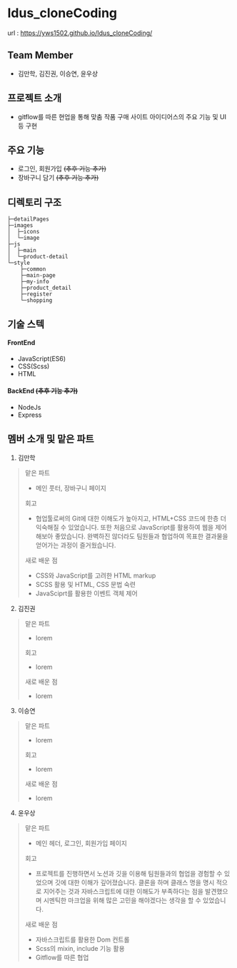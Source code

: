 # Idus_cloneCoding
url : https://yws1502.github.io/Idus_cloneCoding/



## Team Member
- 김만학, 김진권, 이승연, 윤우상



## 프로젝트 소개
- gitflow를 따른 현업을 통해 맞춤 작품 구매 사이트 아이디어스의 주요 기능 및 UI 등 구현



## 주요 기능
- 로그인, 회원가입 ~~(추후 기능 추가)~~
- 장바구니 담기 ~~(추후 기능 추가)~~

## 디렉토리 구조
```
├─detailPages
├─images
│  ├─icons
│  └─image
├─js
│  ├─main
│  └─product-detail
└─style
    ├─common
    ├─main-page
    ├─my-info
    ├─product_detail
    ├─register
    └─shopping
```
## 기술 스텍
#### FrontEnd
- JavaScript(ES6)
- CSS(Scss)
- HTML

#### BackEnd ~~(추후 기능 추가)~~
- NodeJs
- Express



## 멤버 소개 및 맡은 파트

1. 김만학

> 맡은 파트
> - 메인 풋터, 장바구니 페이지
>
> 회고
> - 협업툴로써의 Git에 대한 이해도가 높아지고, HTML+CSS 코드에 한층 더 익숙해질 수 있었습니다. 또한 처음으로 JavaScript를 활용하여 웹을 제어해보아 좋았습니다. 완벽하진 않더라도 팀원들과 협업하여 목표한 결과물을 얻어가는 과정이 즐거웠습니다. 
> 
> 새로 배운 점
> - CSS와 JavaScript를 고려한 HTML markup
> - SCSS 활용 및 HTML, CSS 문법 숙련 
> - JavaSciprt를 활용한 이벤트 객체 제어

2. 김진권

> 맡은 파트
> - lorem
>
> 회고
> - lorem
> 
> 새로 배운 점
> - lorem

3. 이승연

> 맡은 파트
> - lorem
>
> 회고
> - lorem
> 
> 새로 배운 점
> - lorem

4. 윤우상

> 맡은 파트
> - 메인 헤더, 로그인, 회원가입 페이지
>
> 회고
> - 프로젝트를 진행하면서 노션과 깃을 이용해 팀원들과의 협업을 경험할 수 있었으며 깃에 대한 이해가 깊어졌습니다. 클론을 하며 클래스 명을 명시 적으로 지어주는 것과 자바스크립트에 대한 이해도가 부족하다는 점을 발견했으며 시멘틱한 마크업을 위해 많은 고민을 해야겠다는 생각을 할 수 있었습니다.
> 
> 새로 배운 점
> - 자바스크립트를 활용한 Dom 컨트롤
> - Scss의 mixin, include 기능 활용
> - Gitflow를 따른 협업

